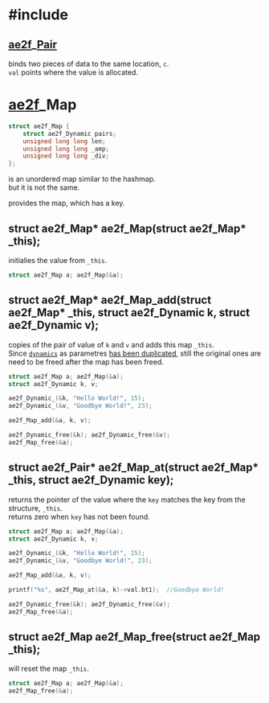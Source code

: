 # #include
## <a href="../Container.md#Pair">ae2f</a>_<a href="./Pair.md">Pair</a> <d id="_Pair"></d>
binds two pieces of data to the same location, `c`.  
`val` points where the value is allocated.

# <a href="../Container.md#Map">ae2f</a>_Map <d id="_Map"></d>
```c
struct ae2f_Map {
	struct ae2f_Dynamic pairs;
	unsigned long long len;
	unsigned long long _amp; 
	unsigned long long _div;
};
```
is an unordered map similar to the hashmap.  
but it is not the same.  

provides the map, which has a key.

## struct ae2f_Map* ae2f_Map(struct ae2f_Map* _this); <d id="init"></d>
initialies the value from `_this`.
```c
struct ae2f_Map a; ae2f_Map(&a);
```

## struct ae2f_Map* ae2f_Map_add(struct ae2f_Map* _this, struct ae2f_Dynamic k, struct ae2f_Dynamic v);
copies of the pair of value of `k` and `v` and adds this map `_this`.  
Since <a href="#_Dynamic">`dynamics`</a> as parametres <a href="./Dynamic.md#copy">has been duplicated</a>,
still the original ones are need to be freed after the map has been freed.
```c
struct ae2f_Map a; ae2f_Map(&a);
struct ae2f_Dynamic k, v;

ae2f_Dynamic_(&k, "Hello World!", 15);
ae2f_Dynamic_(&v, "Goodbye World!", 23);

ae2f_Map_add(&a, k, v);

ae2f_Dynamic_free(&k); ae2f_Dynamic_free(&v);
ae2f_Map_free(&a);
```

## struct ae2f_Pair* ae2f_Map_at(struct ae2f_Map* _this, struct ae2f_Dynamic key);
returns the pointer of the value where the `key` matches the key from the structure, `_this`.  
returns zero when `key` has not been found.
```c
struct ae2f_Map a; ae2f_Map(&a);
struct ae2f_Dynamic k, v;

ae2f_Dynamic_(&k, "Hello World!", 15);
ae2f_Dynamic_(&v, "Goodbye World!", 23);

ae2f_Map_add(&a, k, v);

printf("%s", ae2f_Map_at(&a, k)->val.bt1);	//Goodbye World!

ae2f_Dynamic_free(&k); ae2f_Dynamic_free(&v);
ae2f_Map_free(&a);
```

## struct ae2f_Map ae2f_Map_free(struct ae2f_Map _this); <d id="free"></d>
will reset the map `_this`.
```c
struct ae2f_Map a; ae2f_Map(&a);
ae2f_Map_free(&a);
```